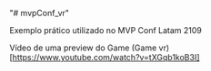 "# mvpConf_vr" 

Exemplo prático utilizado no MVP Conf Latam 2109

Vídeo de uma preview do Game (Game vr)[https://www.youtube.com/watch?v=tXGqb1koB3I]
